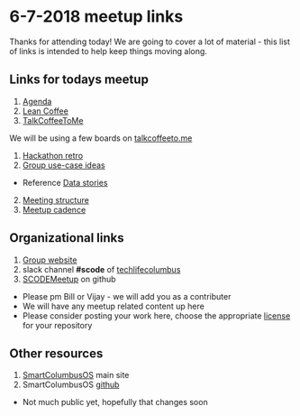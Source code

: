 # 6-7-2018 meetup links

Thanks for attending today! We are going to cover a lot of material - this list of links is intended to help keep things moving along.


## Links for todays meetup

1. [Agenda](https://github.com/SCODEMeetup/meeting_notes/blob/master/2018-06-07/agenda.txt)
1. [Lean Coffee](http://leancoffee.org/)
1. [TalkCoffeeToMe](https://talkcoffeeto.me/howto)

We will be using a few boards on [talkcoffeeto.me](https://talkcoffeeto.me/)

1. [Hackathon retro](https://talkcoffeeto.me/d/HHffMdQfqrd3T)
1. [Group use-case ideas](https://talkcoffeeto.me/d/QR7j8GJg4dT3R)
  * Reference [Data stories](https://www.smartcolumbusos.com/data-stories)
2. [Meeting structure](https://talkcoffeeto.me/d/fJp6NfMNQm3NG)
3. [Meetup cadence](https://talkcoffeeto.me/d/qNr2B8qdrgJMN)


## Organizational links

1. [Group website](https://www.scodemeetup.org/)
2. slack channel **#scode** of [techlifecolumbus](https://techlife-columbus-slack.herokuapp.com/)
3. [SCODEMeetup](https://github.com/SCODEMeetup) on github
  * Please pm Bill or Vijay - we will add you as a contributer
  * We will have any meetup related content up here
  * Please consider posting your work here, choose the appropriate [license](https://help.github.com/articles/licensing-a-repository/) for your repository


## Other resources

1. [SmartColumbusOS](https://www.smartcolumbusos.com/) main site
2. SmartColumbusOS [github](https://github.com/SmartColumbusOS)
  * Not much public yet, hopefully that changes soon

